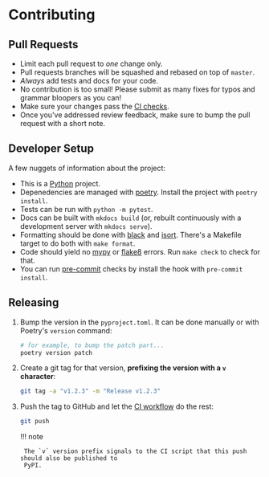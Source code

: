 # Contributing

## Pull Requests

- Limit each pull request to *one* change only.
- Pull requests branches will be squashed and rebased on top of `master`.
- *Always* add tests and docs for your code.
- No contribution is too small! Please submit as many fixes for typos and grammar bloopers as you
  can!
- Make sure your changes pass the
  [CI checks](https://github.com/t-mart/wap/blob/master/.github/workflows/ci.yml).
- Once you've addressed review feedback, make sure to bump the pull request with a short note.

## Developer Setup

A few nuggets of information about the project:

- This is a [Python](https://www.python.org/downloads/) project.
- Depenedencies are managed with [poetry](https://python-poetry.org/). Install the project with
  `poetry install`.
- Tests can be run with `python -m pytest`.
- Docs can be built with `mkdocs build` (or, rebuilt continuously with a development server with
  `mkdocs serve`).
- Formatting should be done with [black](https://github.com/psf/black) and
  [isort](https://github.com/PyCQA/isort). There's a Makefile target to do both with `make format`.
- Code should yield no [mypy](https://mypy.readthedocs.io/en/stable/) or
  [flake8](https://flake8.pycqa.org/en/latest/) errors. Run `make check` to check for that.
- You can run [pre-commit](https://pre-commit.com/) checks by install the hook with `pre-commit
  install`.


## Releasing

1. Bump the version in the `pyproject.toml`. It can be done manually or with Poetry's `version`
   command:

    ```bash
    # for example, to bump the patch part...
    poetry version patch
    ```

2. Create a git tag for that version, **prefixing the version with a `v` character**:

    ```bash
    git tag -a "v1.2.3" -m "Release v1.2.3"
    ```

3. Push the tag to GitHub and let the
   [CI workflow](https://github.com/t-mart/wap/blob/master/.github/workflows/ci.yml) do the rest:

    ```bash
    git push
    ```

    !!! note

        The `v` version prefix signals to the CI script that this push should also be published to
        PyPI.
